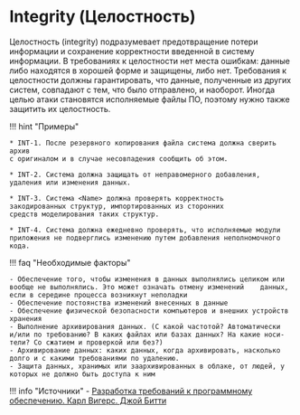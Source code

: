 # Integrity (Целостность)

Целостность (integrity) подразумевает предотвращение потери информации
и сохранение корректности введенной в систему информации. В требованиях к целостности нет места ошибкам: данные либо находятся в хорошей форме и защищены, либо нет. Требования к целостности должны гарантировать, что данные, полученные
из других систем, совпадают с тем, что было отправлено, и наоборот. Иногда
целью атаки становятся исполняемые файлы ПО, поэтому нужно также защитить их целостность.

!!! hint "Примеры" 

    * INT-1. После резервного копирования файла система должна сверить архив
    с оригиналом и в случае несовпадения сообщить об этом.

    * INT-2. Система должна защищать от неправомерного добавления, удаления или изменения данных.

    * INT-3. Система <Name> должна проверять корректность
    закодированных структур, импортированных из сторонних
    средств моделирования таких структур.

    * INT-4. Система должна ежедневно проверять, что исполняемые модули приложения не подверглись изменению путем добавления неполномочного кода.

!!! faq "Необходимые факторы"
    
    - Обеспечение того, чтобы изменения в данных выполнялись целиком или вообще не выполнялись. Это может означать отмену изменений    данных,
    если в середине процесса возникнут неполадки
    - Обеспечение постоянства изменений внесенных в данные
    - Обеспечение физической безопасности компьютеров и внешних устройств хранения
    - Выполнение архивирования данных. (С какой частотой? Автоматически
    и/или по требованию? В каких файлах или базах данных? На какие носи-
    тели? Со сжатием и проверкой или без?)
    - Архивирование данных: каких данных, когда архивировать, насколько
    долго и с какими требованиями по удалению.
    - Защита данных, хранимых или заархивированных в облаке, от людей, у
    которых не должно быть доступа к ним
 
!!! info "Источники"
    - [Разработка требований к программному обеспечению. Карл Вигерс. Джой Битти](https://www.yakaboo.ua/ua/razrabotka-trebovanij-k-programmnomu-obespecheniju-3-e-izd-dopolnennoe.html)